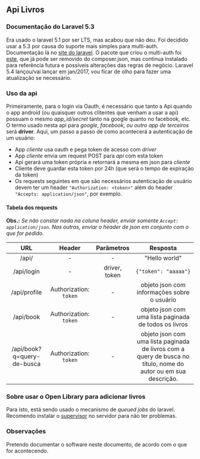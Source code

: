 ## Api Livros

### Documentação do Laravel 5.3

Era usado o laravel 5.1 por ser LTS, mas acabou que não deu.
Foi decidido usar a 5.3 por causa do suporte mais simples para multi-auth. Documentação lá no [site do laravel](http://laravel.com/docs/5.3).
O pacote que criou o multi-auth foi [este](https://github.com/Hesto/multi-auth), que já pode ser removido do composer.json, mas continua instalado para referência futura e possíveis alterações das regras de negócio.
Laravel 5.4 lançou/vai lançar em jan/2017, vou ficar de olho para fazer uma atualização se necessário.

### Uso da api

Primeiramente, para o login via Oauth, é necessário que tanto a Api quando o app android (ou quaisquer outros clitentes que venham a usar a api) possuam o mesmo *app_id/secret* tanto na google quanto no facebook, etc. O termo usado nesta api para *google, facebook, ou outro app de terceiros* será **driver**. Aqui, um passo a passo de como acontecerá a autenticação de um usuário:

 - App *cliente* usa oauth e pega token de acesso com *driver*
 - App *cliente* envia um request POST para *api* com esta token
 - Api gerará uma token própria e retornará a mesma em json para *cliente*
 - Cliente deve guardar esta token por 24h (que será o tempo de expiração da token)
 - Os requests seguintes em que são necessários autenticação de usuário devem ter um header `"Authorization: <token>"` além do header `"Accepts: application/json"`, por exemplo.

#### Tabela dos requests

**Obs.:** *Se não constar nada na coluna header, enviar somente `Accept: application/json`. Nas outras, enviar o header de json em conjunto com o que for pedido.*

| URL           | Header                |   Parâmetros      | Resposta              |
|:-------------:|:---------------------:|:-----------------:|:---------------------:|
| /api/         | -                     | -                 | "Hello world"         |
| /api/login    | -                     | driver, token     | `{"token": "aaaaa"}`    |
| /api/profile  | Authorization: `token`| -                 | objeto json com informações sobre o usuário    |
| /api/book  | Authorization: `token`| -                 | objeto json com uma lista paginada de todos os livros    |
| /api/book?q=query-de-busca  | Authorization: `token`| -                 | objeto json com uma lista paginada de livros com a query de busca no título, nome do autor ou em sua descrição.    |

### Sobre usar o Open Library para adicionar livros

Para isto, está sendo usado o mecanismo de *queued jobs* do laravel. Recomendo instalar o [supervisor](https://laravel.com/docs/5.3/queues#supervisor-configuration) no servidor para não ter problemas.

### Observações

Pretendo documentar o software neste documento, de acordo com o que for acontecendo.
